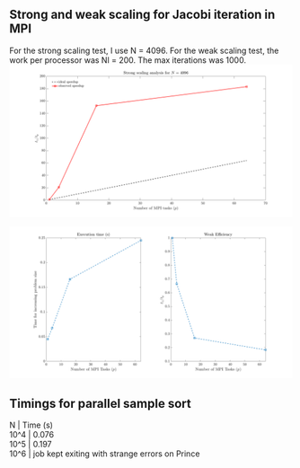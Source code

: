 ## Strong and weak scaling for Jacobi iteration in MPI ##
For the strong scaling test, I use N = 4096. For the weak scaling test,
the work per processor was Nl = 200. The max iterations was 1000.
![strong](strong_jacobi.png)

![strong](weak_jacobi.png)

## Timings for parallel sample sort ##

N        | Time (s) <br />
10^4   | 0.076    <br />
10^5   | 0.197    <br />
10^6   | job kept exiting with strange errors on Prince <br />
